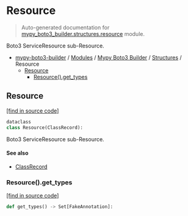 # Resource

> Auto-generated documentation for [mypy_boto3_builder.structures.resource](https://github.com/vemel/mypy_boto3_builder/blob/master/mypy_boto3_builder/structures/resource.py) module.

Boto3 ServiceResource sub-Resource.

- [mypy-boto3-builder](../../README.md#mypy_boto3_builder) / [Modules](../../MODULES.md#mypy-boto3-builder-modules) / [Mypy Boto3 Builder](../index.md#mypy-boto3-builder) / [Structures](index.md#structures) / Resource
    - [Resource](#resource)
        - [Resource().get_types](#resourceget_types)

## Resource

[[find in source code]](https://github.com/vemel/mypy_boto3_builder/blob/master/mypy_boto3_builder/structures/resource.py#L15)

```python
dataclass
class Resource(ClassRecord):
```

Boto3 ServiceResource sub-Resource.

#### See also

- [ClassRecord](class_record.md#classrecord)

### Resource().get_types

[[find in source code]](https://github.com/vemel/mypy_boto3_builder/blob/master/mypy_boto3_builder/structures/resource.py#L32)

```python
def get_types() -> Set[FakeAnnotation]:
```
